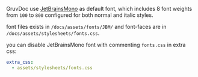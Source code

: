 GruvDoc use [JetBrainsMono](https://github.com/JetBrains/JetBrainsMono) as default font, which includes 8 font weights from `100` to `800` configured for both normal and italic styles.

font files exists in `/docs/assets/fonts/JBM/` and font-faces are in `/docs/assets/stylesheets/fonts.css`.

you can disable JetBrainsMono font with commenting `fonts.css` in extra css:
```yaml
extra_css:
  - assets/stylesheets/fonts.css
```